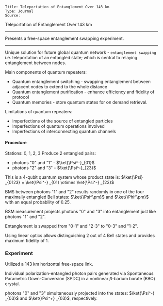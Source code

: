```
Title: Teleportation of Entanglement Over 143 km
Type: Journal
Source: 
```



Teleportation of Entanglement Over 143 km

---
Presents a free-space entanglement swapping experiment.

---


Unique solution for future global quantum network - ```entanglement swapping``` i.e. teleportation of an entangled state; which is central to relaying entanglement between nodes.

Main components of quantum repeaters:

* Quantum entanglement switching - swapping entanglement between adjacent nodes to extend to the whole distance
* Quantum entanglement purification - enhance efficiency and fidelity of protocol
* Quantum memories - store quantum states for on demand retrieval.

Limitations of quantum repeaters:

* Imperfections of the source of entangled particles
* Imperfections of quantum operations involved
* Imperfections of interconnecting quantum channels


#### Procedure
Stations: 0, 1, 2, 3
Produce 2 entangled pairs:

* photons "0" and "1" - $\ket{\Psi^-}_{01}$
* photons "2" and "3" - $\ket{\Psi^-}_{23}$

This is a 4-qubit quantum system whose product state is: $\ket{\Psi} _{0123} = \ket{\Psi^-} _{01} \otimes \ket{\Psi^-} _{23}$

BMS between photons "1" and "2" results randomly in one of the four maximally entangled Bell states: $\ket{\Psi^\pm}$ and $\ket{\Phi^\pm}$ with an equal probability of 0.25.

BSM measurement projects photons "0" and "3" into entanglement just like photons "1" and "2".

Entanglement is swapped from "0-1" and "2-3" to "0-3" and "1-2".

Using linear optics allows distinguishing 2 out of 4 Bell states and provides maximum fidelity of 1.


### Experiment
Utilized a 143 km horizontal free-space link.

Individual polarization-entangled photon pairs generated via Spontaneous Parametric Down-Conversion (SPDC) in a nonlinear $\beta$-barium borate (BBO) crystal.

photons "0" and "3" simultaneously projected into the states: $\ket{\Psi^-} _{03}$ and
$\ket{\Psi^+} _{03}$, respectively.